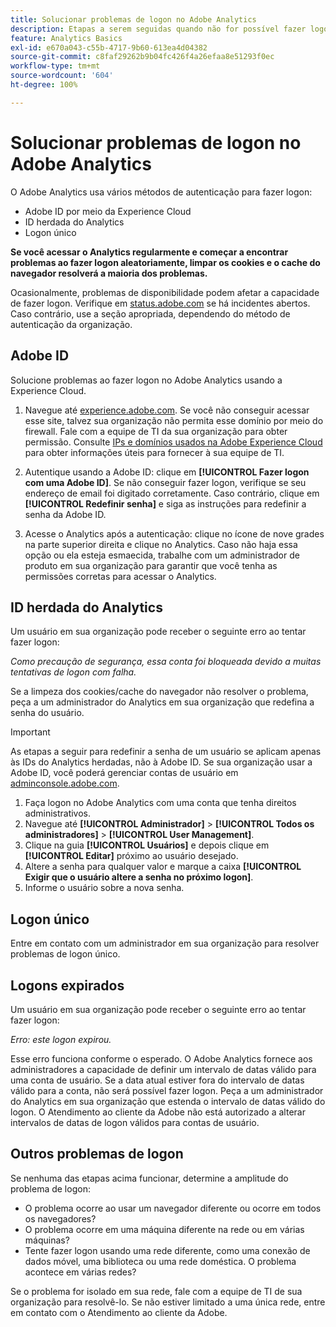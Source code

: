 ```yaml
---
title: Solucionar problemas de logon no Adobe Analytics
description: Etapas a serem seguidas quando não for possível fazer logon no Adobe Analytics.
feature: Analytics Basics
exl-id: e670a043-c55b-4717-9b60-613ea4d04382
source-git-commit: c8faf29262b9b04fc426f4a26efaa8e51293f0ec
workflow-type: tm+mt
source-wordcount: '604'
ht-degree: 100%

---
```


# Solucionar problemas de logon no Adobe Analytics

O Adobe Analytics usa vários métodos de autenticação para fazer logon:

* Adobe ID por meio da Experience Cloud
* ID herdada do Analytics
* Logon único

**Se você acessar o Analytics regularmente e começar a encontrar problemas ao fazer logon aleatoriamente, limpar os cookies e o cache do navegador resolverá a maioria dos problemas.**

Ocasionalmente, problemas de disponibilidade podem afetar a capacidade de fazer logon. Verifique em [status.adobe.com](https://status.adobe.com) se há incidentes abertos. Caso contrário, use a seção apropriada, dependendo do método de autenticação da organização.

## Adobe ID

Solucione problemas ao fazer logon no Adobe Analytics usando a Experience Cloud.

1. Navegue até [experience.adobe.com](https://experience.adobe.com). Se você não conseguir acessar esse site, talvez sua organização não permita esse domínio por meio do firewall. Fale com a equipe de TI da sua organização para obter permissão. Consulte [IPs e domínios usados na Adobe Experience Cloud](https://helpx.adobe.com/br/analytics/kb/adobe-ip-addresses.html) para obter informações úteis para fornecer à sua equipe de TI.

2. Autentique usando a Adobe ID: clique em **[!UICONTROL Fazer logon com uma Adobe ID]**. Se não conseguir fazer logon, verifique se seu endereço de email foi digitado corretamente. Caso contrário, clique em **[!UICONTROL Redefinir senha]** e siga as instruções para redefinir a senha da Adobe ID.

3. Acesse o Analytics após a autenticação: clique no ícone de nove grades na parte superior direita e clique no Analytics. Caso não haja essa opção ou ela esteja esmaecida, trabalhe com um administrador de produto em sua organização para garantir que você tenha as permissões corretas para acessar o Analytics.

## ID herdada do Analytics

Um usuário em sua organização pode receber o seguinte erro ao tentar fazer logon:

*Como precaução de segurança, essa conta foi bloqueada devido a muitas tentativas de logon com falha.*

Se a limpeza dos cookies/cache do navegador não resolver o problema, peça a um administrador do Analytics em sua organização que redefina a senha do usuário.

>[!IMPORTANT]
>
>As etapas a seguir para redefinir a senha de um usuário se aplicam apenas às IDs do Analytics herdadas, não à Adobe ID. Se sua organização usar a Adobe ID, você poderá gerenciar contas de usuário em [adminconsole.adobe.com](https://adminconsole.adobe.com).

1. Faça logon no Adobe Analytics com uma conta que tenha direitos administrativos.
2. Navegue até **[!UICONTROL Administrador]** > **[!UICONTROL Todos os administradores]** > **[!UICONTROL User Management]**.
3. Clique na guia **[!UICONTROL Usuários]** e depois clique em **[!UICONTROL Editar]** próximo ao usuário desejado.
4. Altere a senha para qualquer valor e marque a caixa **[!UICONTROL Exigir que o usuário altere a senha no próximo logon]**.
5. Informe o usuário sobre a nova senha.

## Logon único

Entre em contato com um administrador em sua organização para resolver problemas de logon único.

## Logons expirados

Um usuário em sua organização pode receber o seguinte erro ao tentar fazer logon:

*Erro: este logon expirou.*

Esse erro funciona conforme o esperado. O Adobe Analytics fornece aos administradores a capacidade de definir um intervalo de datas válido para uma conta de usuário. Se a data atual estiver fora do intervalo de datas válido para a conta, não será possível fazer logon. Peça a um administrador do Analytics em sua organização que estenda o intervalo de datas válido do logon. O Atendimento ao cliente da Adobe não está autorizado a alterar intervalos de datas de logon válidos para contas de usuário.

## Outros problemas de logon

Se nenhuma das etapas acima funcionar, determine a amplitude do problema de logon:

* O problema ocorre ao usar um navegador diferente ou ocorre em todos os navegadores?
* O problema ocorre em uma máquina diferente na rede ou em várias máquinas?
* Tente fazer logon usando uma rede diferente, como uma conexão de dados móvel, uma biblioteca ou uma rede doméstica. O problema acontece em várias redes?

Se o problema for isolado em sua rede, fale com a equipe de TI de sua organização para resolvê-lo. Se não estiver limitado a uma única rede, entre em contato com o Atendimento ao cliente da Adobe.
